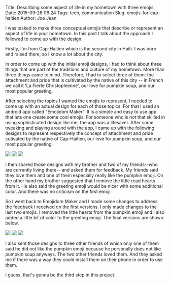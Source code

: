 Title: Describing some aspect of life in my hometown with three emojis
Date: 2015-09-28 06:24
Tags: tech, communication
Slug: emojis-for-cap-haitien
Author: Joe Jean

I was tasked to make three conceptual emojis that describe or represent an aspect of life in your hometown. In this post I talk about the approach I followed to come up with the design. 

Firstly, I'm from Cap-Haitien which is the second city in Haiti. I was born and raised there, so I know a lot about the city. 

In order to come up with the initial emoji designs, I had to think about three things that are part of the traditions and culture of my hometown. More than three things came to mind. Therefore, I had to select three of them: the attachment and pride that is cultivated by the native of this city -- in French we call it 'La Fierte Christophienne', our love for pumpkin soup, and our most popular greeting. 

After selecting the topics I wanted the emojis to represent, I needed to come up with an actual design for each of those topics. For that I used an android app called "Emojidom Maker". It is a simple and easy to use app that lets one create some cool emojis. For someone who is not that skilled in using sophisticated design like me, the app was a  lifesaver.  After some tweaking and playing around with the app, I came up with the following designs to represent respectively the concept of attachment and pride cutivated by the native of Cap-Haitien, our love for pumpkin soup, and our most popular greeting. 

<img src="http://dl.dropboxusercontent.com/s/i1zj7ehv1zwb0zz/okap.png?dl=0">
<img src="http://dl.dropboxusercontent.com/s/1ck4pmc7l1vms4r/joumou.png?dl=0">
<img src="http://dl.dropboxusercontent.com/s/nqz3rewpjewcvha/sakpase.png?dl=0">

I then shared those designs with my brother and two of my friends--who are currently living there-- and asked them for feedback. My friends said they love them and one of them especially really like the pumpkin emoji. On the other hand my brother suggested that I remove the little read hearts from it. He also said the greeting emoji would be nicer with some additional color. And there was no criticism on the first emoji. 

So I went back to Emojidom Maker and I made some changes to address the feedback I received on the first versions. I only made changes to the last two emojis. I removed the little hearts from the pumpkin emoji and I also added a little bit of color to the greeting emoji. The final versions are shown below.

<img src="http://dl.dropboxusercontent.com/s/i1zj7ehv1zwb0zz/okap.png?dl=0">
<img src="http://dl.dropboxusercontent.com/s/v5e33arwzm2q4ib/joumou_2.png?dl=0">
<img src="http://dl.dropboxusercontent.com/s/o5w6oczrgo8wgqh/sakpase_2.png?dl=0">

I also sent those designs to three other friends of which only one of them said he did not like the pumpkin emoji because he personally does not like pumpkin soup anyways. The two other friends loved them. And they asked me if there was a way they could install them on their phone in order to use them. 

I guess, that's gonna be the third step in this project.  

